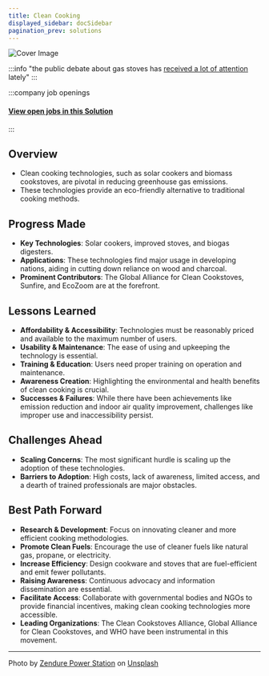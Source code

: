 ```yaml
---
title: Clean Cooking
displayed_sidebar: docSidebar
pagination_prev: solutions
---
```

![Cover Image](../static/img/clean-cooking.jpg)

:::info "the public debate about gas stoves has [received a lot of attention](https://www.npr.org/2023/01/13/1149135773/what-you-need-to-know-about-gas-stoves-and-health-risks) lately"
:::


:::company job openings
  #### [View open jobs in this Solution](https://climatebase.org/jobs?l=&q=&drawdown_solutions=Clean+Cooking)
:::

## Overview

* Clean cooking technologies, such as solar cookers and biomass cookstoves, are pivotal in reducing greenhouse gas emissions. 
* These technologies provide an eco-friendly alternative to traditional cooking methods.

## Progress Made

* **Key Technologies**: Solar cookers, improved stoves, and biogas digesters.
* **Applications**: These technologies find major usage in developing nations, aiding in cutting down reliance on wood and charcoal.
* **Prominent Contributors**: The Global Alliance for Clean Cookstoves, Sunfire, and EcoZoom are at the forefront.

## Lessons Learned

* **Affordability & Accessibility**: Technologies must be reasonably priced and available to the maximum number of users.
* **Usability & Maintenance**: The ease of using and upkeeping the technology is essential.
* **Training & Education**: Users need proper training on operation and maintenance.
* **Awareness Creation**: Highlighting the environmental and health benefits of clean cooking is crucial.
* **Successes & Failures**: While there have been achievements like emission reduction and indoor air quality improvement, challenges like improper use and inaccessibility persist.

## Challenges Ahead

* **Scaling Concerns**: The most significant hurdle is scaling up the adoption of these technologies.
* **Barriers to Adoption**: High costs, lack of awareness, limited access, and a dearth of trained professionals are major obstacles.

## Best Path Forward

* **Research & Development**: Focus on innovating cleaner and more efficient cooking methodologies.
* **Promote Clean Fuels**: Encourage the use of cleaner fuels like natural gas, propane, or electricity.
* **Increase Efficiency**: Design cookware and stoves that are fuel-efficient and emit fewer pollutants.
* **Raising Awareness**: Continuous advocacy and information dissemination are essential.
* **Facilitate Access**: Collaborate with governmental bodies and NGOs to provide financial incentives, making clean cooking technologies more accessible.
* **Leading Organizations**: The Clean Cookstoves Alliance, Global Alliance for Clean Cookstoves, and WHO have been instrumental in this movement.

- - -

Photo by <a href="https://unsplash.com/@zendure?utm_source=unsplash&utm_medium=referral&utm_content=creditCopyText">Zendure Power Station</a> on <a href="https://unsplash.com/photos/NKsbdVNdBV8?utm_source=unsplash&utm_medium=referral&utm_content=creditCopyText">Unsplash</a>